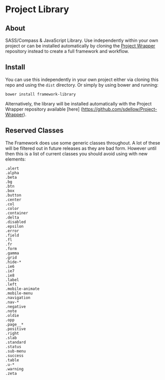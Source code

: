 # Project Library

## About
SASS/Compass & JavaScript Library. Use independently within your own project or can be installed automatically by cloning the [Project Wrapper](https://github.com/sdellow/Project-Wrapper) repository instead to create a full framework and workflow.

## Install
You can use this independently in your own project either via cloning this repo and using the `dist` directory. Or simply by using bower and running:

	bower install framework-library

Alternatively, the library will be installed automatically with the Project Wrapper repository available [here] (https://github.com/sdellow/Project-Wrapper).

## Reserved Classes
The Framework does use some generic classes throughout. A lot of these will be filtered out in future releases as they are bad form. However until then this is a list of current classes you should avoid using with new elements:

    .alert
    .alpha
    .beta
    .bg
    .btn
    .box
    .button
    .center
    .col
    .color
    .container
    .delta
    .disabled
    .epsilon
    .error
    .field
    .fl
    .fr
    .form
    .gamma
    .grid
    .hide-*
    .ie6
    .ie7
    .ie8
    .label
    .left
    .mobile-animate
    .mobile-menu
    .navigation
    .nav-*
    .negative
    .note
    .oldie
    .opp
    .page__*
    .positive
    .right
    .slab
    .standard
    .status
    .sub-menu
    .success
    .table
    .u-*
    .warning
    .zeta

